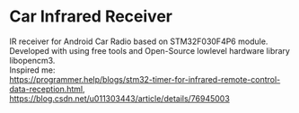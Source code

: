 # Car Infrared Receiver
IR receiver for Android Car Radio based on STM32F030F4P6 module.<br>
Developed with using free tools and Open-Source lowlevel hardware library libopencm3.
<br>
Inspired me:<br>
https://programmer.help/blogs/stm32-timer-for-infrared-remote-control-data-reception.html,
<br>
https://blog.csdn.net/u011303443/article/details/76945003

